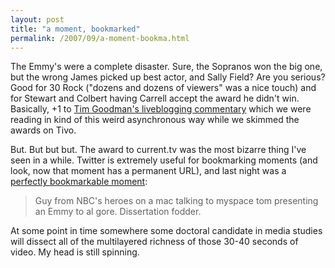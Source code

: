 ```yaml
---
layout: post
title: "a moment, bookmarked"
permalink: /2007/09/a-moment-bookma.html
---
```


<p>The Emmy's were a complete disaster.  Sure, the Sopranos won the big one, but the wrong James picked up best actor, and Sally Field?  Are you serious?  Good for 30 Rock ("dozens and dozens of viewers" was a nice touch) and for Stewart and Colbert having Carrell accept the award he didn't win.  Basically, +1 to <a href="http://sfgate.com/cgi-bin/blogs/sfgate/detail?blogid=24&amp;entry_id=20339">Tim Goodman's liveblogging commentary</a> which we were reading in kind of this weird asynchronous way while we skimmed the awards on Tivo.</p>

<p>But.  But but but.  The award to current.tv was the most bizarre thing I've seen in a while.  Twitter is extremely useful for bookmarking moments (and look, now that moment has a permanent URL), and last night was a <a href="http://twitter.com/sippey/statuses/273653952">perfectly bookmarkable moment</a>:</p>

<blockquote>
  <p>Guy from NBC's heroes on a mac talking to myspace tom presenting an Emmy to al gore. Dissertation fodder.</p>
</blockquote>

<p>At some point in time somewhere some doctoral candidate in media studies will dissect all of the multilayered richness of those 30-40 seconds of video.  My head is still spinning.</p>



